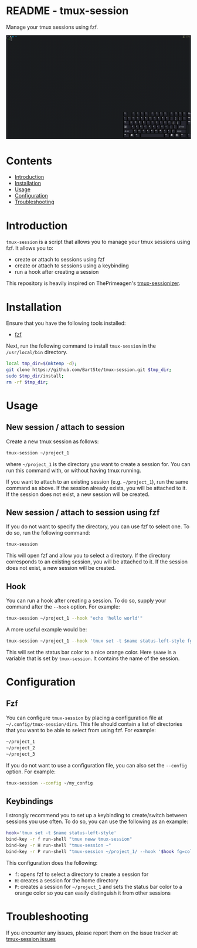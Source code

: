 # README - tmux-session
Manage your tmux sessions using fzf.

![Demo](./demo.gif)

# Contents
- [Introduction](#introduction)
- [Installation](#installation)
- [Usage](#usage)
- [Configuration](#configuration)
- [Troubleshooting](#troubleshooting)

# Introduction
`tmux-session` is a script that allows you to manage your tmux sessions using
fzf. It allows you to: 
- create or attach to sessions using fzf
- create or attach to sessions using a keybinding
- run a hook after creating a session  

This repository is heavily inspired on ThePrimeagen's [tmux-sessionizer](https://github.com/ThePrimeagen/.dotfiles/blob/master/bin/.local/scripts/tmux-sessionizer).

# Installation
Ensure that you have the following tools installed:
- [fzf](www.github.com/junegunn/fzf)

Next, run the following command to install `tmux-session` in the 
`/usr/local/bin` directory.
```bash
local tmp_dir=$(mktemp -d);
git clone https://github.com/BartSte/tmux-session.git $tmp_dir;
sudo $tmp_dir/install;
rm -rf $tmp_dir;
```
# Usage

## New session / attach to session
Create a new tmux session as follows:
```bash
tmux-session ~/project_1
```
where `~/project_1` is the directory you want to create a session for. You can
run this command with, or without having tmux running.

If you want to attach to an existing session (e.g. `~/project_1`), run the same
command as above. If the session already exists, you will be attached to it. If
the session does not exist, a new session will be created.

## New session / attach to session using fzf
If you do not want to specify the directory, you can use fzf to select one. To
do so, run the following command:
```bash
tmux-session
```
This will open fzf and allow you to select a directory. If the directory    
corresponds to an existing session, you will be attached to it. If the session
does not exist, a new session will be created.

## Hook
You can run a hook after creating a session. To do so, supply your command 
after the `--hook` option. For example:
```bash
tmux-session ~/project_1 --hook "echo 'hello world'"
```
A more useful example would be:
```bash
tmux-session ~/project_1 --hook 'tmux set -t $name status-left-style fg=color220'
```
This will set the status bar color to a nice orange color. Here `$name` is a
variable that is set by `tmux-session`. It contains the name of the session.

# Configuration

## Fzf
You can configure `tmux-session` by placing a configuration file at 
`~/.config/tmux-session/dirs`. This file should contain a list of directories
that you want to be able to select from using fzf. For example:
```bash
~/project_1
~/project_2
~/project_3
```
If you do not want to use a configuration file, you can also set the
`--config` option. For example:
```bash
tmux-session --config ~/my_config
```

## Keybindings
I strongly recommend you to set up a keybinding to create/switch between
sessions you use often. To do so, you can use the following as an example:
```bash
hook='tmux set -t $name status-left-style'
bind-key -r f run-shell "tmux neww tmux-session"
bind-key -r H run-shell "tmux-session ~" 
bind-key -r P run-shell "tmux-session ~/project_1/ --hook '$hook fg=colour200'"
```
This configuration does the following:
- `f`: opens fzf to select a directory to create a session for
- `H`: creates a session for the home directory
- `P`: creates a session for `~/project_1` and sets the status bar color to a
  orange color so you can easily distinguish it from other sessions

# Troubleshooting
If you encounter any issues, please report them on the issue tracker at:
[tmux-session issues](https://github.com/BartSte/tmux-session/issues)